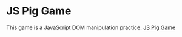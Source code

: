 # JS Pig Game
This game is a JavaScript DOM manipulation practice. 
[JS Pig Game](https://cagl18.github.io/js-pig-game/)

